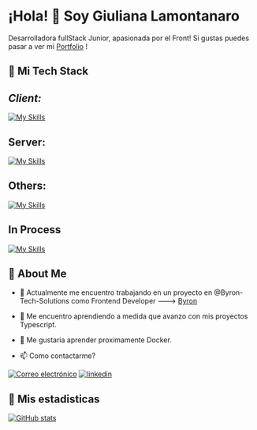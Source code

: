 
# ¡Hola! 👋 Soy Giuliana Lamontanaro

Desarrolladora fullStack Junior, apasionada por el Front!
Si gustas puedes pasar a ver mi [Portfolio](https://portafolio-lamontanaro-giuliana.vercel.app/) !

## 🚀 Mi Tech Stack

## *Client:*
[![My Skills](https://skillicons.dev/icons?i=js,html,css,react,typescript,bootstrap,mui,redux)](https://skillicons.dev)


## **Server:** 
[![My Skills](https://skillicons.dev/icons?i=nodejs,express,mongo,postgres)](https://skillicons.dev)


## **Others:**
[![My Skills](https://skillicons.dev/icons?i=vite,git,github)](https://skillicons.dev)

## **In Process**

[![My Skills](https://skillicons.dev/icons?i=tailwind,docker)](https://skillicons.dev)


## 🚀  About Me


- 🔭 Actualmente me encuentro trabajando en un proyecto en @Byron-Tech-Solutions como Frontend Developer ---> [Byron](https://github.com/Byron-Tech-Solutions)
- 🌱 Me encuentro aprendiendo a medida que avanzo con mis proyectos Typescript.
- 🤔 Me gustaria aprender proximamente Docker.

- 📫 Como contactarme?

[![Correo electrónico](https://img.shields.io/badge/Correo-white?style=for-the-badge&logo=gmail)](mailto:lamontanarog@gmail.com?Subject=Agenda%20De%20Entrevista%20Para:)
[![linkedin](https://img.shields.io/badge/linkedin-0A66C2?style=for-the-badge&logo=linkedin&logoColor=white)](https://www.linkedin.com/in/giuliana-lamontanaro-432a2a223)


## 🚀 Mis estadisticas

[![GitHub stats](https://github-readme-stats.vercel.app/api/top-langs/?username=lamontanarog&theme=cobalt&show_icons=true&layout=compact)](https://github.com/lamontanarog)
